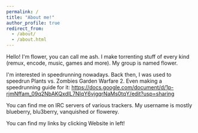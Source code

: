 ```yaml
---
permalink: /
title: "About me!"
author_profile: true
redirect_from: 
  - /about/
  - /about.html
---
```

Hello! I'm flower, you can call me ash. I make torrenting stuff of every kind (remux, encode, music, games and more). My group is named flower.

I'm interested in speedrunning nowadays. Back then, I was used to speedrun Plants vs. Zombies Garden Warfare 2. Even making a speedrunning guide for it: https://docs.google.com/document/d/1p-rjmNffam_09q2NbAKQxdlL7NIqY6vjgqrNaMs0tqY/edit?usp=sharing

You can find me on IRC servers of various trackers. My username is mostly blueberry, blu3berry, vanquished or flowerey.

You can find my links by clicking Website in left!